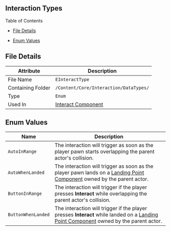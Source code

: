 ## Interaction Types

Table of Contents

- [File Details](#file-details)

- [Enum Values](#enum-values)





## File Details

| Attribute         | Description                                  |
| ----------------- | -------------------------------------------- |
| File Name         | `EInteractType`                              |
| Containing Folder | `/Content/Core/Interaction/DataTypes/`       |
| Type              | `Enum`                                       |
| Used In           | [Interact Component](./InteractComponent.md) |



## Enum Values

| Name               | Description                                                  |
| ------------------ | ------------------------------------------------------------ |
| `AutoInRange`      | The interaction will trigger as soon as the player pawn starts overlapping the parent actor's collision. |
| `AutoWhenLanded`   | The interaction will trigger as soon as the player pawn lands on a <u>Landing Point Component</u> owned by the parent actor. |
| `ButtonInRange`    | The interaction will trigger if the player presses **Interact** while overlapping the parent actor's collision. |
| `ButtonWhenLanded` | The interaction will trigger if the player presses **Interact** while landed on a <u>Landing Point Component</u> owned by the parent actor. |


